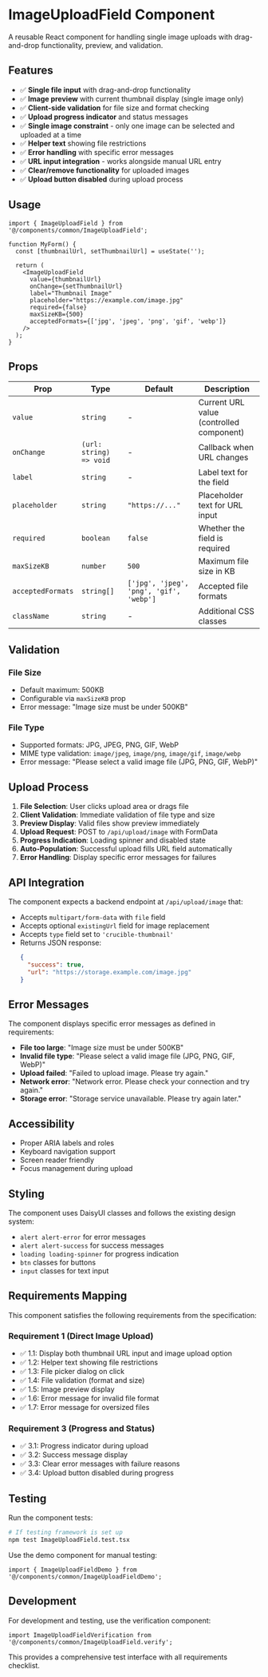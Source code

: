 # ImageUploadField Component

A reusable React component for handling single image uploads with drag-and-drop functionality, preview, and validation.

## Features

- ✅ **Single file input** with drag-and-drop functionality
- ✅ **Image preview** with current thumbnail display (single image only)
- ✅ **Client-side validation** for file size and format checking
- ✅ **Upload progress indicator** and status messages
- ✅ **Single image constraint** - only one image can be selected and uploaded at a time
- ✅ **Helper text** showing file restrictions
- ✅ **Error handling** with specific error messages
- ✅ **URL input integration** - works alongside manual URL entry
- ✅ **Clear/remove functionality** for uploaded images
- ✅ **Upload button disabled** during upload process

## Usage

```tsx
import { ImageUploadField } from '@/components/common/ImageUploadField';

function MyForm() {
  const [thumbnailUrl, setThumbnailUrl] = useState('');

  return (
    <ImageUploadField
      value={thumbnailUrl}
      onChange={setThumbnailUrl}
      label="Thumbnail Image"
      placeholder="https://example.com/image.jpg"
      required={false}
      maxSizeKB={500}
      acceptedFormats={['jpg', 'jpeg', 'png', 'gif', 'webp']}
    />
  );
}
```

## Props

| Prop | Type | Default | Description |
|------|------|---------|-------------|
| `value` | `string` | - | Current URL value (controlled component) |
| `onChange` | `(url: string) => void` | - | Callback when URL changes |
| `label` | `string` | - | Label text for the field |
| `placeholder` | `string` | `"https://..."` | Placeholder text for URL input |
| `required` | `boolean` | `false` | Whether the field is required |
| `maxSizeKB` | `number` | `500` | Maximum file size in KB |
| `acceptedFormats` | `string[]` | `['jpg', 'jpeg', 'png', 'gif', 'webp']` | Accepted file formats |
| `className` | `string` | - | Additional CSS classes |

## Validation

### File Size
- Default maximum: 500KB
- Configurable via `maxSizeKB` prop
- Error message: "Image size must be under 500KB"

### File Type
- Supported formats: JPG, JPEG, PNG, GIF, WebP
- MIME type validation: `image/jpeg`, `image/png`, `image/gif`, `image/webp`
- Error message: "Please select a valid image file (JPG, PNG, GIF, WebP)"

## Upload Process

1. **File Selection**: User clicks upload area or drags file
2. **Client Validation**: Immediate validation of file type and size
3. **Preview Display**: Valid files show preview immediately
4. **Upload Request**: POST to `/api/upload/image` with FormData
5. **Progress Indication**: Loading spinner and disabled state
6. **Auto-Population**: Successful upload fills URL field automatically
7. **Error Handling**: Display specific error messages for failures

## API Integration

The component expects a backend endpoint at `/api/upload/image` that:

- Accepts `multipart/form-data` with `file` field
- Accepts optional `existingUrl` field for image replacement
- Accepts `type` field set to `'crucible-thumbnail'`
- Returns JSON response:
  ```json
  {
    "success": true,
    "url": "https://storage.example.com/image.jpg"
  }
  ```

## Error Messages

The component displays specific error messages as defined in requirements:

- **File too large**: "Image size must be under 500KB"
- **Invalid file type**: "Please select a valid image file (JPG, PNG, GIF, WebP)"
- **Upload failed**: "Failed to upload image. Please try again."
- **Network error**: "Network error. Please check your connection and try again."
- **Storage error**: "Storage service unavailable. Please try again later."

## Accessibility

- Proper ARIA labels and roles
- Keyboard navigation support
- Screen reader friendly
- Focus management during upload

## Styling

The component uses DaisyUI classes and follows the existing design system:

- `alert alert-error` for error messages
- `alert alert-success` for success messages
- `loading loading-spinner` for progress indication
- `btn` classes for buttons
- `input` classes for text input

## Requirements Mapping

This component satisfies the following requirements from the specification:

### Requirement 1 (Direct Image Upload)
- ✅ 1.1: Display both thumbnail URL input and image upload option
- ✅ 1.2: Helper text showing file restrictions
- ✅ 1.3: File picker dialog on click
- ✅ 1.4: File validation (format and size)
- ✅ 1.5: Image preview display
- ✅ 1.6: Error message for invalid file format
- ✅ 1.7: Error message for oversized files

### Requirement 3 (Progress and Status)
- ✅ 3.1: Progress indicator during upload
- ✅ 3.2: Success message display
- ✅ 3.3: Clear error messages with failure reasons
- ✅ 3.4: Upload button disabled during progress

## Testing

Run the component tests:

```bash
# If testing framework is set up
npm test ImageUploadField.test.tsx
```

Use the demo component for manual testing:

```tsx
import { ImageUploadFieldDemo } from '@/components/common/ImageUploadFieldDemo';
```

## Development

For development and testing, use the verification component:

```tsx
import ImageUploadFieldVerification from '@/components/common/ImageUploadField.verify';
```

This provides a comprehensive test interface with all requirements checklist.